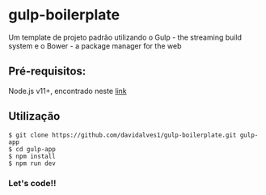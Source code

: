 # gulp-boilerplate
Um template de projeto padrão utilizando o Gulp - the streaming build system e o Bower - a package manager for the web

## Pré-requisitos:

Node.js v11+, encontrado neste [link](https://nodejs.org/en/ "https://nodejs.org/en/")

## Utilização

```
$ git clone https://github.com/davidalves1/gulp-boilerplate.git gulp-app
$ cd gulp-app
$ npm install
$ npm run dev
```

### Let's code!!
